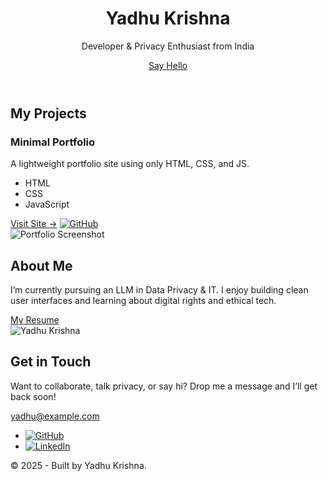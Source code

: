 <!DOCTYPE html>
<html lang="en">

<head>
  <meta charset="UTF-8" />
  <meta name="viewport" content="width=device-width, initial-scale=1.0" />
  <title>Yadhu Krishna | Portfolio</title>
  <link rel="stylesheet" href="style.css" />
</head>

<body>
  <!-- Header -->
  <header class="header" id="home">
    <div class="header__text-box">
      <div class="header__text">
        <h1 class="heading-primary">
          <span>Yadhu Krishna</span>
        </h1>
        <p>Developer & Privacy Enthusiast from India</p>
        <a href="#contact" class="btn btn--pink">Say Hello</a>
      </div>
    </div>
  </header>

  <!-- Work Section -->
  <section class="work" id="work">
    <div class="row">
      <h2>My Projects</h2>
      <div class="work__box">
        <div class="work__text">
          <h3>Minimal Portfolio</h3>
          <p>A lightweight portfolio site using only HTML, CSS, and JS.</p>
          <ul class="work__list">
            <li>HTML</li>
            <li>CSS</li>
            <li>JavaScript</li>
          </ul>
          <div class="work__links">
            <a href="#" class="link__text">Visit Site <span>&rarr;</span></a>
            <a href="https://github.com/yadhu-krishna/portfolio" target="_blank">
              <img src="./images/github.svg" class="work__code" alt="GitHub">
            </a>
          </div>
        </div>
        <div class="work__image-box">
          <img src="./images/project-1.png" class="work__image" alt="Portfolio Screenshot">
        </div>
      </div>
    </div>
  </section>

  <!-- About Section -->
  <section class="about" id="about">
    <div class="row">
      <h2>About Me</h2>
      <div class="about__content">
        <div class="about__text">
          <p>I’m currently pursuing an LLM in Data Privacy & IT. I enjoy building clean user interfaces and learning about digital rights and ethical tech.</p>
          <a href="./resume.pdf" class="btn">My Resume</a>
        </div>
        <div class="about__photo-container">
          <img class="about__photo" src="./images/yadhu.jpg" alt="Yadhu Krishna">
        </div>
      </div>
    </div>
  </section>

  <!-- Contact Section -->
  <section class="contact" id="contact">
    <div class="row">
      <h2>Get in Touch</h2>
      <div class="contact__info">
        <p>Want to collaborate, talk privacy, or say hi? Drop me a message and I’ll get back soon!</p>
        <a href="mailto:yadhu@example.com" class="btn">yadhu@example.com</a>
      </div>
    </div>
  </section>

  <!-- Footer -->
  <footer class="footer">
    <div class="row">
      <ul class="footer__social-links">
        <li><a href="https://github.com/yadhu-krishna"><img src="./images/github.svg" alt="GitHub"></a></li>
        <li><a href="https://linkedin.com/in/yadhu-krishna"><img src="./images/linkedin.svg" alt="LinkedIn"></a></li>
      </ul>
      <p>&copy; 2025 - Built by Yadhu Krishna.</p>
    </div>
  </footer>
</body>

</html>
